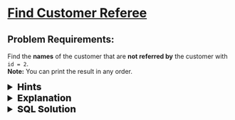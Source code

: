# [Find Customer Referee]([ProblemURL](https://leetcode.com/problems/find-customer-referee/description/?envType=study-plan-v2&envId=top-sql-50))

## Problem Requirements:
Find the <b>names</b> of the customer that are <strong>not referred by</strong> the customer with <code>id = 2</code>.
<br>
<strong>Note:</strong> You can print the result in any order.

<details>
    <summary style="font-size:1.3rem;font-weight:800"> Hints </summary> 
    <div class="hints" style="padding-left:30px">
        <details >
            <summary style="font-size:1.3rem;font-weight:800"> Hint#1 </summary>
            <p> Use <strong>OR</strong> operator to combine more than one condition. </p> 
        </details>
    </div>
</details>

<details>
    <summary style="font-size:1.3rem;font-weight:800"> Explanation </summary> 
    <p>
        Let's split the problem into two sub problems
        <ul>
            <li>Retrieve all the names using<code>SELECT</code> statement </li>
            <li>Filtering the retrieved data using <code>WHERE</code> clause and <code>OPERATORS</code>  </li>
        </ul>
        <p>
            First retrieve the names using <code>select</code> statement then use <code>where</code> clause to filter all the names that does not have <code>id = 2</code> in the corresponding row.
        </p>
        <p>
            But what if the referee_id is <code>NULL</code> , here we can use 
            <code>IS NULL</code> operator to filter it.
        </p>
        <p>
            Finally combine both conditions using <code>OR</code> operator to make sure that if one of the conditions is satisfied the  corresponding  name will be retrieved.
        </p>
    </p>
</details>

<details>
    <summary style="font-size:1.3rem;font-weight:800"> SQL Solution </summary> 
    <br>

```sql
    SELECT name 
    FROM customer 
    WHERE referee_id IS NULL OR referee_id <>2;
```
</details>

